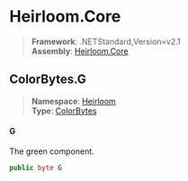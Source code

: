 # Heirloom.Core

> **Framework**: .NETStandard,Version=v2.1  
> **Assembly**: [Heirloom.Core][0]  

## ColorBytes.G

> **Namespace**: [Heirloom][0]  
> **Type**: [ColorBytes][1]  

#### G

The green component.

```cs
public byte G
```

[0]: ../../../Heirloom.Core.md
[1]: ../ColorBytes.md
